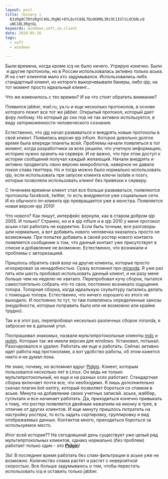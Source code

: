 ```yaml
--- 
layout: post
title: !binary |
  0JzRg9C70YzRgtC40L/RgNC+0YLQvtC60L7Qu9GM0L3Ri9C1IGltLdC60LvQ
  uNC10L3RgtGL
keywords: windows,soft,im,client
date: 2010-05-16
tags:
  - soft
  - windows

---
```

Были времена, когда кроме icq не было ничего. Утрирую конечно. Были  и другие протоколы, но в России использовалась активно только аська. И на счет клиентов мало кто задумывался. Использовались либо стандартный клиент, из которого выкорчевывали банеры, либо qip, на тот момент просто идеальный клиент...

Что же изменилось с тех времен? И на что стоит обратить внимание?

Появился jabber, mail.ru, ya.ru и еще несколько протоколов, в основе которого лежит все тот же jabber. Открытый протокол, который дает фору любому. Но который до сих пор не так активно используется, в виду заторможенности человеческого сознания.

Естественно, что <a href="http://www.qip.ru" rel="nofollow">qip</a> начал развиваться и внедрять новые протоколы в свой клиент. Появилась версия qip infium. Которое довольно долгое время была впереди планеты всей. Проблемы начали появляться в тот момент, когда разработчики за всех решили, что учетную информацию, историю нужно хранить на сервере. И не важно, что при этом доступ к истории сообщений получал каждый желающий. Начали внедрять и активно продвигать свою версию микроблогов, наверное не давала покоя слава твиттера. Но и тогда можно было нормально использовать qip, если использовать при запуске клиента ключи isolate и nosrv, которые позволяли использовать клиент без привязки к серверу.

С течением времени клиент стал все больше развиваться, появляются протоколы facebook, twitter, то есть внедряются уже социальные сети. И из обычного im-клиента qip превращается уже в монстра. Появляется новая версия qip 2010!

Что нового? Как пишут, интерфейс вернули, как в старом добром qip 2005. И только? Странно, но и в qip infium и в qip 2010 у меня протокол аськи стал работать не корректно. Если быть точным, все разговоры шли нормально, а вот добавить нового человечка оказалось просто не возможным. При попытке добавить в своей ростер нового контакта появляется сообщение о том, что данный контакт уже присутствует в списке и добавление не возможно. Естественно, что возникали и проблемы с авторизацией.

Пришлось обратить свой взор на другие клиенты, которые просто игнорировал за ненадобностью. Сразу вспомнил про <a href="http://www.miranda-im.org/" rel="nofollow">miranda</a>. Я уже раз пять или шесть пробовал использовать данный клиент, и ни разу меня больше чем на неделю не хватало. Перепробовал кучу сборок, пытался самостоятельно собрать что-то свое, постоянно возникало ощущение топора. Топорная сборка, когда идеальную скульптуру пытались делать с помощью топора. Естественно, что ничего хорошего из этого не выходило. И постоянно то тут, то там появлялись определенные занозы (неудобности, которые поправить было или не возможно или крайне трудно).

Так и в этот раз, перепробовал несколько различных сборок miranda, я забросил ее в дальний угол.

Поспрашивал знакомых, назвали мультипротокольные клиенты <a href="http://www.mdc.ru" rel="nofollow">mdc</a> и <a href="http://qutim.org" rel="nofollow">qutim</a>. Которые так же имели версии для windows. Установил, потыкал. Разочаровался и удалил. Работать им еще и работать. Сейчас активно идет работа над протоколами, а вот удобство работы, об этом кажется никто и не думал пока.

Не знаю, почему, но вспомнил вдруг <a href="http://www.pidgin.im" rel="nofollow">Pidgin</a>. Клиент, которым пользовался несколько лет в Linux. Он ведь не только мультипротокольный, но еще и на разных осях работает. Стандартная сборка включает почти все, что необходимо. Я лишь дополнительно скачал плагин bot-sentry, который позволяет бороться со спамом в аське. Минута на добавление своих учетных записей. аська, жаббер, гугльталк и все начинает работать. Да, приходиться конечно привыкать к тому, что ростер появляется двойным нажатием на иконку в трее, в отличие от других клиентов. И еще минуту пришлось потратить на настройку ростера, то есть задать сортировку, группировку и вид отображаемых данных. Контактов много, приходиться бороться за используемое место.

Итог всей истории?? На сегодняшний день существует уже целый ряд мультипртокольных клиентов, однако нормально (без проблем) работает только один - это <a href="http://www.pidgin.im" rel="nofollow"><strong>Pidgin</strong></a>!

ЗЫ: В последнее время работать без спам-фильтрации в аське уже не возможно. Количество спама растет и растет с невероятной скоростью. Все больше задумываюсь о том, чтобы перестать использовать icq и оставить только jabber.
